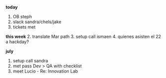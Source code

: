 **today**
1. OB steph
3. slack sandra/chels/jake
5. tickets met

**this week**
2. translate Mar path
3. setup call ismaen
4. quienes asisten el 22 a hackday?

**july**
1. setup call sandra
2. met pass Dev > QA with checklist
3. meet Lucio - Re: Innovation Lab